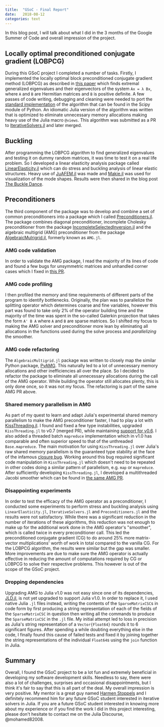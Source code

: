 ```yaml
---
title:  "GSoC - Final Report"
date:   2018-08-12
categories: text
---
```


In this blog post, I will talk about what I did in the 3 months of the Google Summer of Code and overall impression of the project.

## **Locally optimal preconditioned conjugate gradient (LOBPCG)**

During this GSoC project I completed a number of tasks. Firstly, I implemented the locally optimal block preconditioned conjugate gradient method (LOBPCG) as described in [this paper](https://epubs.siam.org/doi/abs/10.1137/S1064827500366124?journalCode=sjoce3&) which finds extremal generalized eigenvalues and their eigenvectors of the system `Ax = λ Bx`, where `A` and `B` are Hermitian matrices and `B` is positive definite. A few passes of code writing, debugging and cleaning were needed to port the [standard implementation](https://github.com/scipy/scipy/blob/v1.1.0/scipy/sparse/linalg/eigen/lobpcg/lobpcg.py#L109-L568) of the algorithm that can be found in the Scipy module of Python. An idiomatic Julia version of the algorithm was written that is optimized to eliminate unnecessary memory allocations making heavy use of the Julia macro `@views`. This algorithm was submitted as a PR to [IterativeSolvers.jl](https://github.com/JuliaMath/IterativeSolvers.jl) and later merged.

## **Buckling**

After programming the LOBPCG algorithm to find generalized eigenvalues and testing it on dummy random matrices, it was time to test it on a real life problem. So I developed a linear elasticity analysis package called [LinearElasticity.jl](https://github.com/mohamed82008/LinearElasticity.jl) which can do stress and buckling analysis of linear elastic structures. Heavy use of [JuAFEM.jl](https://github.com/KristofferC/JuAFEM.jl) was made and [Makie.jl](https://github.com/JuliaPlots/Makie.jl) was used for visualization of the mode shapes. Results were then shared in the blog post [The Buckle Dance](https://mohamed82008.github.io/ScienceLounge/text/2018/07/11/The-buckle-dance/).

## **Preconditioners**

The third component of the package was to develop and combine a set of common preconditioners into a package which I called [Preconditioners.jl](https://github.com/mohamed82008/Preconditioners.jl). The package combines diagonal preconditioner, incomplete Cholesky preconditioner from the package [IncompleteSelectedInversion.jl](https://github.com/ettersi/IncompleteSelectedInversion.jl) and the algebraic multigrid (AMG) preconditioner from the package [AlgebraicMulrigrid.jl](https://github.com/JuliaLinearAlgebra/AlgebraicMultigrid.jl), formerly known as `AMG.jl`.

### **AMG code validation**

In order to validate the AMG package, I read the majority of its lines of code and found a few bugs for unsymmetric matrices and unhandled corner cases which I fixed in [this PR](https://github.com/JuliaLinearAlgebra/AlgebraicMultigrid.jl/pull/43).

### **AMG code profiling**

I then profiled the memory and time requirements of different parts of the program to identify bottlenecks. Originally, the plan was to parallelize the splitting operator which determines coarse and fine variables, however this part was found to take only 2% of the operator building time and the majority of the time was spent in the so-called Galerkin projection that takes the form `A' B A` where `A` and `B` are sparse matrices. So I shifted my focus to making the AMG solver and preconditioner more lean by eliminating all allocations in the functions used during the solve process and *parallelizing* the smoother.

### **AMG code refactoring**

The `AlgebraicMultigrid.jl` package was written to closely map the similar Python package, [PyAMG](https://github.com/pyamg/pyamg). This naturally led to a lot of unnecessary memory allocations and other inefficiencies all over the place. So I decided to refactor the package to eliminate all unnecessary allocations during the call of the AMG operator. While building the operator still allocates plenty, this is only done once, so it was not my focus. The refactoring is part of the same AMG PR above.

### **Shared memory parallelism in AMG**

As part of my quest to learn and adapt Julia's experimental shared memory parallelism to make the AMG preconditioner faster, I had to play a lot with [KissThreading.jl](https://github.com/bkamins/KissThreading.jl). I found and fixed a few type instabilities, upgraded `KissThreading.jl` to v0.7 (merged PR), while maintaining [support for v0.6](https://github.com/bkamins/KissThreading.jl/pull/11). I also added a threaded batch `mapreduce` implementation which in v1.0 has comparable and often superior speed to that of the unthreaded `Base.mapreduce`. The main motivation for using `KissThreading.jl` over Julia's raw shared memory parallelism is the guaranteed type stability at the face of the infamous [closure bug](https://github.com/JuliaLang/julia/issues/15276). Working around this bug required significant code manipulation in `KissThreading.jl` which doesn't need to be repeated in other codes doing a similar pattern of parallelism, e.g. `map` or `mapreduce`. After sufficiently developing `KissThreading.jl`, I developed a multithreaded Jacobi smoother which can be found in [the same AMG PR](https://github.com/JuliaLinearAlgebra/AlgebraicMultigrid.jl/pull/43).

### **Disappointing experiments**

In order to test the efficacy of the AMG operator as a preconditioner, I conducted some experiments to perform stress and buckling analysis using `LinearElasticity.jl`, `IterativeSolvers.jl` and `Preconditioners.jl` and the results were not satisfactory. While there was a significant reduction in the number of iterations of these algorithms, this reduction was not enough to make up for the additional work done in the AMG operator's "smoother", which is called twice in every preconditioner call. This led the preconditioned conjugate gradient (CG) to do around 25% more matrix-vector multiplications' worth of work in total compared to the vanilla CG. For the LOBPCG algorithm, the results were similar but the gap was smaller. More improvements are due to make sure the AMG operator is actually effective in reducing the amount of computations required by CG or LOBPCG to solve their respective problems. This however is out of the scope of the GSoC project.

### **Dropping dependencies**

Upgrading AMG to Julia v1.0 was not easy since one of its dependencies, [JLD.jl](https://github.com/JuliaIO/JLD.jl), is not yet upgraded to support Julia v1.0. In order to replace it, I used native Julia `.jl` files instead, writing the contents of the `SparseMatrixCSC`s in code form by first producing a string representation of each of the fields of the `SparseMatrixCSC` in question then writing all the commands to produce the `SparseMatrixCSC` in the `.jl` file. My initial attempt led to loss in precision as Julia's string representation of a `Vector{Float64}` rounds it to 6 significant figures. After spending a while doubting everything else in the code, I finally found this cause of failed tests and fixed it by joining together the string representations of the individual `Float64`s using the `join` function in Julia.

## **Summary**

Overall, I found the GSoC project to be a lot fun and extremely beneficial in developing my software development skills. Needless to say, there were also a lot of challenges, surprises and occasional disappointments, but I think it's fair to say that this is all part of the deal. My overall impression is very positive. My mentor is a great guy named [Harmen Stoppels](http://stoppels.blog/) and I definitely recommend him for any future GSoC student interested in iterative solvers in Julia. If you are a future GSoC student interested in knowing more about my experience or if you find the work I did in this project interesting, please don't hesitate to contact me on the Julia Discourse, @mohamed82008.
